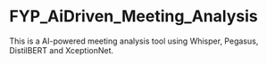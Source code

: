 # FYP_AiDriven_Meeting_Analysis
This is a AI-powered meeting analysis tool using Whisper, Pegasus, DistilBERT and XceptionNet.
